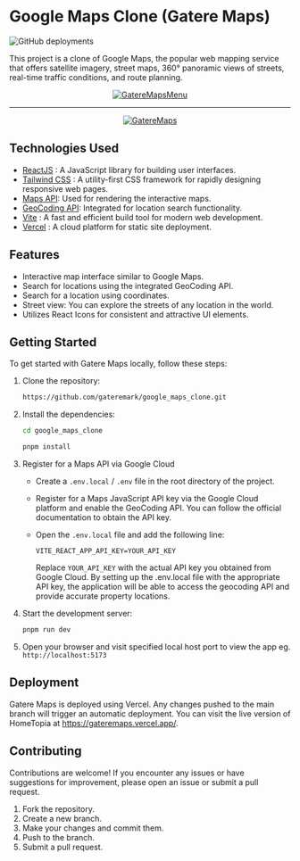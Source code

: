 # Google Maps Clone (Gatere Maps)
![GitHub deployments](https://img.shields.io/github/deployments/gateremark/google_maps_clone/production?style=flat&logo=vercel&logoColor=white&label=vercel)

This project is a clone of Google Maps, the popular web mapping service that offers satellite imagery, street maps, 360° panoramic views of streets, real-time traffic conditions, and route planning.

<div align="center">
<a href="https://gateremaps.vercel.app/">
   
![GatereMapsMenu](https://firebasestorage.googleapis.com/v0/b/hometopia-d224f.appspot.com/o/gmaps2.png?alt=media&token=40257b68-0d4e-41a6-a047-db9de8548ec0)

</a>
</div>

---

<div align="center">
<a href="https://gateremaps.vercel.app/">
   
![GatereMaps](https://firebasestorage.googleapis.com/v0/b/hometopia-d224f.appspot.com/o/gmaps.png?alt=media&token=4c44a95d-4944-4f0c-a8f5-f9be2b522864)

</a>
</div>

## Technologies Used

- [ReactJS](https://react.dev/) : A JavaScript library for building user interfaces.
- [Tailwind CSS](https://tailwindcss.com/) : A utility-first CSS framework for rapidly designing responsive web pages.
- [Maps API](https://developers.google.com/maps/documentation/javascript): Used for rendering the interactive maps.
- [GeoCoding API](https://developers.google.com/maps/documentation/geocoding): Integrated for location search functionality.
- [Vite](https://vitejs.dev/) : A fast and efficient build tool for modern web development.
- [Vercel](https://vercel.com/) : A cloud platform for static site deployment.

## Features

- Interactive map interface similar to Google Maps.
- Search for locations using the integrated GeoCoding API.
- Search for a location using coordinates.
- Street view: You can explore the streets of any location in the world.
- Utilizes React Icons for consistent and attractive UI elements.

## Getting Started

To get started with Gatere Maps locally, follow these steps:

1. Clone the repository:
   ```bash
   https://github.com/gateremark/google_maps_clone.git
   ```
2. Install the dependencies:
   ```bash
   cd google_maps_clone
   ```
   ```bash
   pnpm install
   ```
3. Register for a Maps API via Google Cloud

   - Create a `.env.local` / `.env` file in the root directory of the project.
   - Register for a Maps JavaScript API key via the Google Cloud platform and enable the GeoCoding API. You can follow the official documentation to obtain the API key.
   - Open the `.env.local` file and add the following line:

     ```env
     VITE_REACT_APP_API_KEY=YOUR_API_KEY
     ```

     Replace `YOUR_API_KEY` with the actual API key you obtained from Google Cloud. By setting up the .env.local file with the appropriate API key, the application will be able to access the geocoding API and provide accurate property locations.

4. Start the development server:

   ```javascript
   pnpm run dev
   ```

5. Open your browser and visit specified local host port to view the app eg. `http://localhost:5173`

## Deployment

Gatere Maps is deployed using Vercel. Any changes pushed to the main branch will trigger an automatic deployment.
You can visit the live version of HomeTopia at https://gateremaps.vercel.app/.

## Contributing

Contributions are welcome! If you encounter any issues or have suggestions for improvement, please open an issue or submit a pull request.

1. Fork the repository.
2. Create a new branch.
3. Make your changes and commit them.
4. Push to the branch.
5. Submit a pull request.
